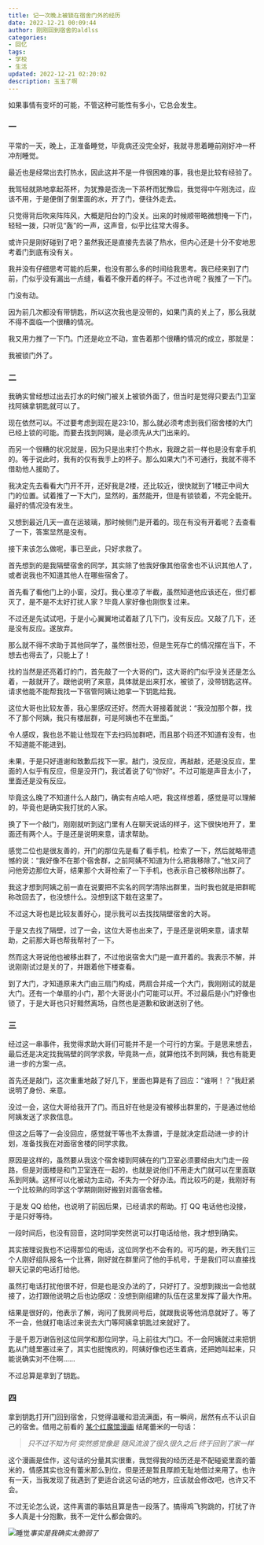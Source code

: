 ```yaml
---
title: 记一次晚上被锁在宿舍门外的经历
date: 2022-12-21 00:09:44
author: 刚刚回到宿舍的aldlss
categories:
- 回忆
tags: 
- 学校
- 生活
updated: 2022-12-21 02:20:02
description: 玉玉了啊
---
```


如果事情有变坏的可能，不管这种可能性有多小，它总会发生。

<!-- more -->

### 一

平常的一天，晚上，正准备睡觉，毕竟病还没完全好，我就寻思着睡前刚好冲一杯冲剂睡觉。

最近也是经常出去打热水，因此这并不是一件很困难的事，我也是比较有经验了。

我驾轻就熟地拿起茶杯，为犹豫是否洗一下茶杯而犹豫后，我觉得中午刚洗过，应该不用，于是便倒了倒里面的水，开了门，便往外走去。

只觉得背后吹来阵阵风，大概是阳台的门没关。出来的时候顺带略微想掩一下门，轻轻一拨，只听见“轰”的一声，这声音，似乎比往常大得多。

或许只是刚好碰到了吧？虽然我还是直接先去装了热水，但内心还是十分不安地思考着门到底有没有关。

我并没有仔细思考可能的后果，也没有那么多的时间给我思考。我已经来到了门前，门似乎没有漏出一点缝，看着不像开着的样子。不过也许呢？我推了一下门。

门没有动。

因为前几次都没有带钥匙，所以这次我也是没带的，如果门真的关上了，那么我就不得不面临一个很糟的情况。

我又用力推了一下门。门还是屹立不动，宣告着那个很糟的情况的成立，那就是：

我被锁门外了。

### 二

我确实曾经想过出去打水的时候门被关上被锁外面了，但当时是觉得只要去门卫室找阿姨拿钥匙就可以了。

现在依然可以。不过要考虑到现在是23:10，那么就必须考虑到我们宿舍楼的大门已经上锁的可能。而要去找到阿姨，是必须先从大门出来的。

而另一个很糟的状况就是，因为只是出来打个热水，我跟之前一样也是没有拿手机的。等于说此时，我有的仅有我手上的杯子。那么如果大门不可通行，我就不得不借助他人援助了。

我决定先去看看大门开不开，还好我是2楼，还比较近，很快就到了1楼正中间大门的位置。试着推了一下大门，显然的，虽然能开，但是有锁锁着，不完全能开。最好的情况没有发生。

又想到最近几天一直在运玻璃，那时候侧门是开着的。现在有没有开着呢？去查看了一下，答案显然是没有。

接下来该怎么做呢，事已至此，只好求救了。

首先想到的是我隔壁宿舍的同学，其实除了他我好像其他宿舍也不认识其他人了，或者说我也不知道其他人在哪些宿舍了。

首先看了看他门上的小窗，没灯。我心里凉了半截，虽然知道他应该还在，但灯都灭了，是不是不太好打扰人家？毕竟人家好像也刚恢复过来。

不过还是先试试吧，于是小心翼翼地试着敲了几下门，没有反应。又敲了几下，还是没有反应。遂放弃。

那么就不得不求助于其他同学了，虽然很社恐，但是生死存亡的情况摆在当下，不想去也得去了，只能上了！

找的当然是还亮着灯的门，首先敲了一个大哥的门，这大哥的门似乎没关还是怎么着，一敲就开了。跟他说明了来意，具体就是出来打水，被锁了，没带钥匙这样。请求他能不能帮我找一下宿管阿姨让她拿一下钥匙给我。

这位大哥也比较友善，我心里感叹还好。然而大哥接着就说：“我没加那个群，找不了那个阿姨，我只有楼层群，可是阿姨也不在里面。”

令人感叹，我也总不能让他现在下去扫码加群吧，而且那个码还不知道有没有，也不知道能不能进到。

未果，于是只好道谢和致歉后找下一家。敲门，没反应，再敲敲，还是没反应，里面的人似乎有反应，但是没开门，我试着说了句“你好”。不过可能是声音太小了，里面还是没有反应。

毕竟这么晚了不知道什么人敲门，确实有点哈人吧，我这样想着，感觉是可以理解的，毕竟也是确实我打扰的人家。

换了下一个敲门，刚刚就听到这门里有人在聊天说话的样子，这下很快地开了，里面还有两个人。于是还是说明来意，请求帮助。

感觉二位也是很友善的，开门的那位先是看了看手机，检索了一下，然后就略带遗憾的说：“我好像不在那个宿舍群，之前阿姨不知道为什么把我移除了。”他又问了问他旁边那位大哥，结果那个大哥检索了一下手机，也表示自己被移除出群了。

我这才想到阿姨之前一直在说要把不实名的同学清除出群里，当时我也就是把群昵称改回去了，也没想什么。没想到这下栽在这里了。

不过这大哥也是比较友善好心，提示我可以去找找隔壁宿舍的大哥。

于是又去找了隔壁，过了一会，这位大哥也出来了，于是还是说明来意，请求帮助，之前那大哥也帮我帮衬了一下。

然而这大哥说他也被移出群了，不过他说宿舍大门是一直开着的。我表示不解，并说刚刚试过是关的了，并跟着他下楼查看。

到了大门，才知道原来大门由三扇门构成，两扇合并成一个大门，我刚刚试的就是大门。还有一个单扇的小门，那个大哥说小门可能可以开。不过最后是小门好像也锁了，于是大哥也只好黯然离场，自然也是道歉和致谢送别了他。

### 三

经过这一串事件，我觉得求助大哥们可能并不是一个可行的方案。于是思来想去，最后还是决定找我隔壁的同学求救，毕竟熟一点，就算他找不到阿姨，我也有能更进一步的方案一点。

首先还是敲门，这次重重地敲了好几下，里面也算是有了回应：“谁啊！？”我赶紧说明了身份、来意。

没过一会，这位大哥给我开了门。而且好在他是没有被移出群里的，于是通过他给阿姨发送了求救信息。

但这之后等了一会没回应，感觉就干等也不太靠谱，于是就决定启动进一步的计划，准备找我在对面宿舍楼的同学求救。

原因是这样的，虽然要从我这个宿舍楼到阿姨在的门卫室必须要经由大门走一段路，但是对面楼是和门卫室连在一起的，也就是说他们不用走大门就可以在里面联系到阿姨。这样可以化被动为主动，不失为一个好办法。而比较巧的是，我刚好有一个比较熟的同学这个学期刚刚好搬到对面宿舍楼。

于是发 QQ 给他，也说明了前因后果，已经请求的帮助。打 QQ 电话他也没接，于是只好等待。

一段时间后，也没有回音，这时同学突然说可以打电话给他，我才想到确实。

其实按理说我也不记得那位的电话，这位同学也不会有的。可巧的是，昨天我们三个人刚好组队报名一个比赛，刚好就在群里问了他的手机号，于是我们可以直接找聊天记录的电话打给他。

虽然打电话打扰他很不好，但是也是没办法的了，只好打了。没想到拨出一会他就接了，边打跟他说明之后也边感叹：没想到刚组建的队伍在这里发挥了最大作用。

结果是很好的，他表示了解，询问了我房间号后，就跟我说等他消息就好了。等了不一会，他就打电话过来说去大门等阿姨拿钥匙过来就好了。

于是千恩万谢告别这位同学和那位同学，马上前往大门口。不一会阿姨就过来把钥匙从门缝里塞过来了，其实也挺愧疚的，阿姨好像也还生着病，还把她叫起来，只能说确实对不住啊……

不过总算是拿到了钥匙。

### 四

拿到钥匙打开门回到宿舍，只觉得温暖和泪流满面，有一瞬间，居然有点不认识自己的宿舍。借用之前看的 [某个红魔馆漫画](https://www.bilibili.com/read/cv14819842) 结尾蕾米的一句话：

> _只不过不知为何 突然感觉像是 随风流浪了很久很久之后 终于回到了家一样_

这个漫画是佳作，这句话的分量其实很重，我觉得我的经历还是不配碰瓷里面的蕾米的，情感其实也没有蕾米那么到位，但是还是暂且厚颜无耻地借过来用了。也许有一天，当我发现了我遇到了更适合说这句话的地方，应该就会修改吧，也许又不会。

不过无论怎么说，这件离谱的事姑且算是告一段落了。搞得鸡飞狗跳的，打扰了许多人真是十分抱歉，我不一定什么都会做的。

![睡觉](https://fastly.jsdelivr.net/gh/Ayaloia/ImgHosting/picQQ%E5%9B%BE%E7%89%8720221221020450.jpg)_事实是我确实太脆弱了_